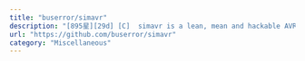 ```yaml
---
title: "buserror/simavr"
description: "[895星][29d] [C]  simavr is a lean, mean and hackable AVR simulator for linux & OSX"
url: "https://github.com/buserror/simavr"
category: "Miscellaneous"
---
```

